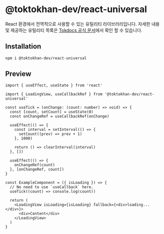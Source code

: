 # @toktokhan-dev/react-universal

React 환경에서 전역적으로 사용할 수 있는 유틸리티 라이브러리입니다.
자세한 내용 및 제공하는 유틸리티 목록은 [Tokdocs 공식 문서](https://toktokhan-dev-docs.vercel.app/docs/react-universal)에서 확인 할 수 있습니다.

## Installation

```bash
npm i @toktokhan-dev/react-universal
```

## Preview

```tsx
import { useEffect, useState } from 'react'

import { LoadingView, useCallbackRef } from '@toktokhan-dev/react-universal'

const useTick = (onChange: (count: number) => void) => {
  const [count, setCount] = useState(0)
  const onChangeRef = useCallbackRef(onChange)

  useEffect(() => {
    const interval = setInterval(() => {
      setCount((prev) => prev + 1)
    }, 1000)

    return () => clearInterval(interval)
  }, [])

  useEffect(() => {
    onChangeRef(count)
  }, [onChangeRef, count])
}

const ExampleComponent = ({ isLoading }) => {
  // No need to use `useCallback` here.
  useTick((count) => console.log(count))

  return (
    <LoadingView isLoading={isLoading} fallback={<div>loading...</div>}>
      <div>Content</div>
    </LoadingView>
  )
}
```
